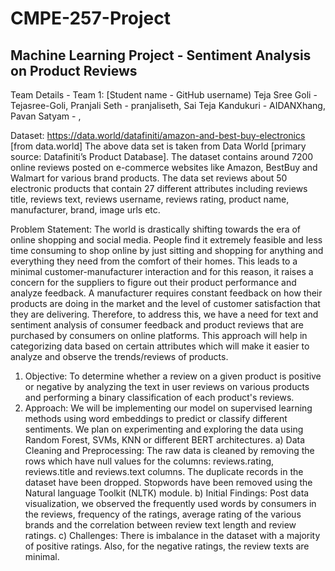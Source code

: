 # CMPE-257-Project
## Machine Learning Project - Sentiment Analysis on Product Reviews

Team Details - Team 1: [Student name - GitHub username)
    Teja Sree Goli - Tejasree-Goli,
    Pranjali Seth - pranjaliseth,
    Sai Teja Kandukuri - AIDANXhang,
    Pavan Satyam - ,

Dataset: https://data.world/datafiniti/amazon-and-best-buy-electronics [from data.world]
    The above data set is taken from Data World [primary source: Datafiniti’s Product Database]. The dataset contains around 7200 online reviews posted on e-commerce websites like Amazon, BestBuy and Walmart for various brand products. The data set reviews about 50 electronic products that contain 27 different attributes including reviews title, reviews text, reviews username, reviews rating, product name, manufacturer, brand, image urls etc.
    
Problem Statement:
    The world is drastically shifting towards the era of online shopping and social media. People find it extremely feasible and less time consuming to shop online by just sitting and shopping for anything and everything they need from the comfort of their homes. This leads to a minimal customer-manufacturer interaction and for this reason, it raises a concern for the suppliers to figure out their product performance and analyze feedback. A manufacturer requires constant feedback on how their products are doing in the market and the level of customer satisfaction that they are delivering. 
Therefore, to address this, we have a need for text and sentiment analysis of consumer feedback and product reviews that are purchased by consumers on online platforms. This approach will help in categorizing data based on certain attributes which will make it easier to analyze and observe the trends/reviews of products.


1. Objective: 
        To determine whether a review on a given product is positive or negative by analyzing the text in user reviews on various products and performing a binary classification of each product's reviews.
2. Approach: 
        We will be implementing our model on supervised learning methods using word embeddings to predict or classify different sentiments. We plan on experimenting and exploring the data using Random Forest, SVMs, KNN or different BERT architectures.
        a) Data Cleaning and Preprocessing: The raw data is cleaned by removing the rows which have null values for the columns: reviews.rating, reviews.title and reviews.text columns. The duplicate records in the dataset have been dropped. Stopwords have been removed using the Natural language Toolkit (NLTK) module.
        b) Initial Findings: Post data visualization, we observed the frequently used words by consumers in the reviews, frequency of the ratings, average rating of the various brands and the correlation between review text length and review ratings.
        c) Challenges: There is imbalance in the dataset with a majority of positive ratings. Also, for the negative ratings, the review texts are minimal.

